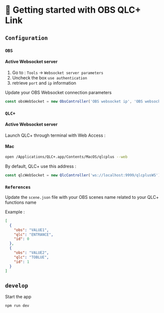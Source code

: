 # 🚀 Getting started with OBS QLC+ Link

## `Configuration`

### `OBS`

#### Active Websocket server
1. Go to : `Tools` &rarr; `Websocket server parameters`
2. Uncheck the box `use authentication`
3. retrieve `port` and `ip` information

Update your OBS Websocket connection parameters

```js
const obsWebSocket = new ObsController('OBS websocket ip', 'OBS websocket port')
```

### `QLC+`

#### Active Websocket server

Launch QLC+ through terminal with Web Access :

#### Mac

```bash
open /Applications/QLC+.app/Contents/MacOS/qlcplus --web
```

By default, QLC+ use this address :
```js
const qlcWebSocket = new QlcController('ws://localhost:9999/qlcplusWS');
```

### `References`

Update the `scene.json` file with your OBS scenes name related to your QLC+ functions name

Example :

```json
[
  {
    "obs": "VALUE1",
    "qlc": "ENTRANCE",
    "id": 0
  },
  {
    "obs": "VALUE2",
    "qlc": "TOBLUE",
    "id": 1
  }
]
```

## `develop`

Start the app

```
npm run dev
```